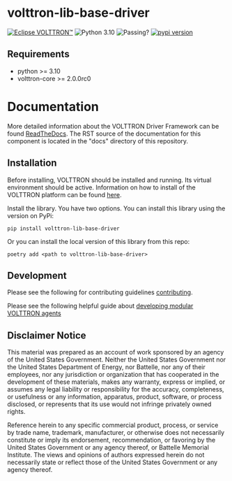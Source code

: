# volttron-lib-base-driver

[![Eclipse VOLTTRON™](https://img.shields.io/badge/Eclips%20VOLTTRON--red.svg)](https://volttron.readthedocs.io/en/latest/)
![Python 3.10](https://img.shields.io/badge/python-3.10-blue.svg)
![Passing?](https://github.com/eclipse-volttron/volttron-lib-base-driver/actions/workflows/run-tests.yml/badge.svg)
[![pypi version](https://img.shields.io/pypi/v/volttron-lib-base-driver.svg)](https://pypi.org/project/volttron-lib-base-driver/)


## Requirements

* python >= 3.10
* volttron-core >= 2.0.0rc0

# Documentation
More detailed information about the VOLTTRON Driver Framework can be found [ReadTheDocs](https://eclipse-volttron.readthedocs.io/en/latest/external-docs/volttron-platform-driver/index.html#platform-driver-framework). The RST source
of the documentation for this component is located in the "docs" directory of this repository.

## Installation

Before installing, VOLTTRON should be installed and running.  Its virtual environment should be active.
Information on how to install of the VOLTTRON platform can be found
[here](https://github.com/eclipse-volttron/volttron-core).

Install the library. You have two options. You can install this library using the version on PyPi:

```shell
pip install volttron-lib-base-driver
```

Or you can install the local version of this library from this repo:

```shell
poetry add <path to volttron-lib-base-driver>
```

## Development

Please see the following for contributing guidelines [contributing](https://github.com/eclipse-volttron/volttron-core/blob/develop/CONTRIBUTING.md).

Please see the following helpful guide about [developing modular VOLTTRON agents](https://github.com/eclipse-volttron/volttron-core/blob/develop/DEVELOPING_ON_MODULAR.md)


## Disclaimer Notice

This material was prepared as an account of work sponsored by an agency of the
United States Government.  Neither the United States Government nor the United
States Department of Energy, nor Battelle, nor any of their employees, nor any
jurisdiction or organization that has cooperated in the development of these
materials, makes any warranty, express or implied, or assumes any legal
liability or responsibility for the accuracy, completeness, or usefulness or any
information, apparatus, product, software, or process disclosed, or represents
that its use would not infringe privately owned rights.

Reference herein to any specific commercial product, process, or service by
trade name, trademark, manufacturer, or otherwise does not necessarily
constitute or imply its endorsement, recommendation, or favoring by the United
States Government or any agency thereof, or Battelle Memorial Institute. The
views and opinions of authors expressed herein do not necessarily state or
reflect those of the United States Government or any agency thereof.

